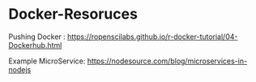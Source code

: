 # Docker-Resoruces



Pushing Docker : https://ropenscilabs.github.io/r-docker-tutorial/04-Dockerhub.html

Example MicroService: https://nodesource.com/blog/microservices-in-nodejs
